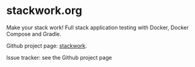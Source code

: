 # stackwork.org

Make your stack work!
Full stack application testing with Docker, Docker Compose and Gradle.

Github project page: [stackwork](http://github.com/stackwork/stackwork).

Issue tracker: see the Github project page
